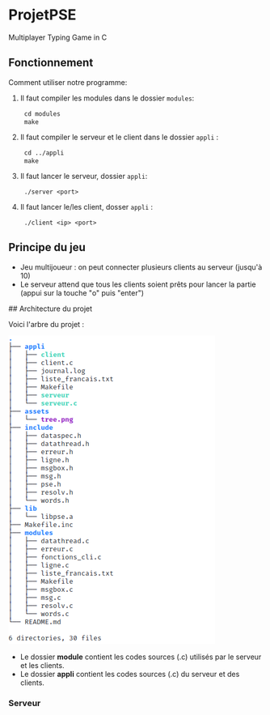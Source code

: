 # ProjetPSE
Multiplayer Typing Game in C

## Fonctionnement

Comment utiliser notre programme:

1. Il faut compiler les modules dans le dossier `modules`:

        cd modules
        make

2. Il faut compiler le serveur et le client dans le dossier `appli` :

        cd ../appli
        make

3. Il faut lancer le serveur, dossier `appli`:

        ./server <port>

4. Il faut lancer le/les client, dosser `appli` :

        ./client <ip> <port>

## Principe du jeu

- Jeu multijoueur : on peut connecter plusieurs clients au serveur (jusqu'à 10)
- Le serveur attend que tous les clients soient prêts pour lancer la partie (appui sur la touche "o" puis "enter")

## Architecture du projet

Voici l'arbre du projet :

![arbre_project](assets/tree.png)

- Le dossier **module** contient les codes sources (.c) utilisés par le serveur et les clients.
- Le dossier **appli** contient les codes sources (.c) du serveur et des clients.  
### Serveur


